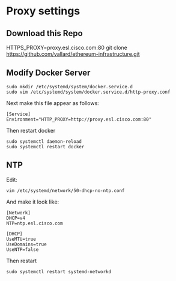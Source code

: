 # Proxy settings

## Download this Repo
HTTPS_PROXY=proxy.esl.cisco.com:80 git clone https://github.com/vallard/ethereum-infrastructure.git

## Modify Docker Server

```
sudo mkdir /etc/systemd/system/docker.service.d
sudo vim /etc/systemd/system/docker.service.d/http-proxy.conf
```

Next make this file appear as follows: 
```
[Service]
Environment="HTTP_PROXY=http://proxy.esl.cisco.com:80"
```
Then restart docker
```
sudo systemctl daemon-reload
sudo systemctl restart docker
```

## NTP

Edit: 
```
vim /etc/systemd/network/50-dhcp-no-ntp.conf
```
And make it look like: 
```
[Network]
DHCP=v4
NTP=ntp.esl.cisco.com

[DHCP]
UseMTU=true
UseDomains=true
UseNTP=false
```

Then restart
```
sudo systemctl restart systemd-networkd
```

